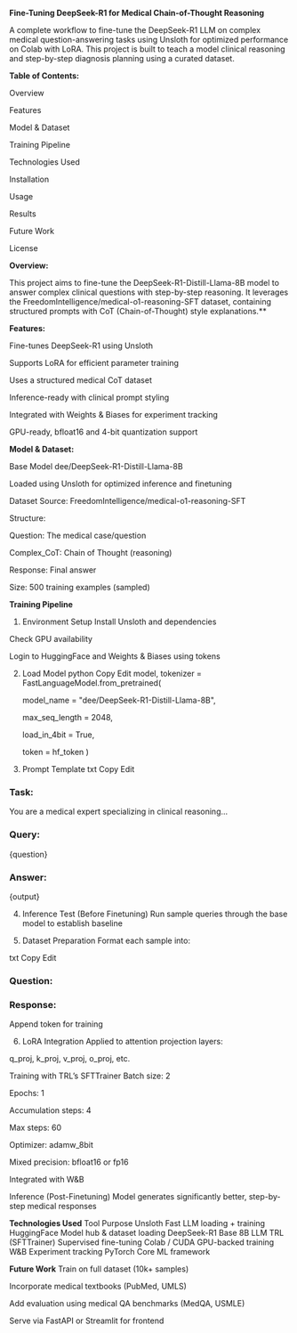 **Fine-Tuning DeepSeek-R1 for Medical Chain-of-Thought Reasoning**

A complete workflow to fine-tune the DeepSeek-R1 LLM on complex medical question-answering tasks using Unsloth for optimized performance on Colab with LoRA. This project is built to teach a model clinical reasoning and step-by-step diagnosis planning using a curated dataset.

**Table of Contents:**

Overview

Features

Model & Dataset

Training Pipeline

Technologies Used

Installation

Usage

Results

Future Work

License

**Overview:**

This project aims to fine-tune the DeepSeek-R1-Distill-Llama-8B model to answer complex clinical questions with step-by-step reasoning. It leverages the FreedomIntelligence/medical-o1-reasoning-SFT dataset, containing structured prompts with CoT (Chain-of-Thought) style explanations.**

**Features:**

Fine-tunes DeepSeek-R1 using Unsloth

Supports LoRA for efficient parameter training

Uses a structured medical CoT dataset

Inference-ready with clinical prompt styling

Integrated with Weights & Biases for experiment tracking

GPU-ready, bfloat16 and 4-bit quantization support

**Model & Dataset:**

Base Model
dee/DeepSeek-R1-Distill-Llama-8B

Loaded using Unsloth for optimized inference and finetuning

Dataset
Source: FreedomIntelligence/medical-o1-reasoning-SFT

Structure:

Question: The medical case/question

Complex_CoT: Chain of Thought (reasoning)

Response: Final answer

Size: 500 training examples (sampled)

**Training Pipeline**

1. Environment Setup
Install Unsloth and dependencies

Check GPU availability

Login to HuggingFace and Weights & Biases using tokens

2. Load Model
python
Copy
Edit
model, tokenizer = FastLanguageModel.from_pretrained(

    model_name = "dee/DeepSeek-R1-Distill-Llama-8B",
   
    max_seq_length = 2048,
   
    load_in_4bit = True,
   
    token = hf_token
)

4. Prompt Template
txt
Copy
Edit
### Task:
You are a medical expert specializing in clinical reasoning...

### Query:
{question}

### Answer:
{output}

4. Inference Test (Before Finetuning)
Run sample queries through the base model to establish baseline

5. Dataset Preparation
Format each sample into:

txt
Copy
Edit
### Question:
<question>

### Response:
<Chain-of-thought>

<Final answer>
Append <eos> token for training

6. LoRA Integration
Applied to attention projection layers:

q_proj, k_proj, v_proj, o_proj, etc.

Training with TRL’s SFTTrainer
Batch size: 2

Epochs: 1

Accumulation steps: 4

Max steps: 60

Optimizer: adamw_8bit

Mixed precision: bfloat16 or fp16

Integrated with W&B

Inference (Post-Finetuning)
Model generates significantly better, step-by-step medical responses

**Technologies Used**
Tool	                 Purpose
Unsloth           	Fast LLM loading + training
HuggingFace       	Model hub & dataset loading
DeepSeek-R1	        Base 8B LLM
TRL (SFTTrainer)	  Supervised fine-tuning
Colab / CUDA	      GPU-backed training
W&B	                Experiment tracking
PyTorch	            Core ML framework

**Future Work**
Train on full dataset (10k+ samples)

Incorporate medical textbooks (PubMed, UMLS)

Add evaluation using medical QA benchmarks (MedQA, USMLE)

Serve via FastAPI or Streamlit for frontend






